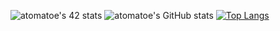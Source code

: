 ![atomatoe's 42 stats](https://badge42.herokuapp.com/api/stats/atomatoe?privacyEmail=true)
![atomatoe's GitHub stats](https://github-readme-stats.vercel.app/api?username=atomatoe&show_icons=true&theme=tokyonight&locale=en)
[![Top Langs](https://github-readme-stats.vercel.app/api/top-langs/?username=atomatoe)](https://github.com/anuraghazra/github-readme-stats)

